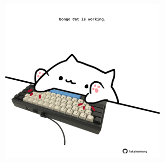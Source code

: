 <!-- built at 27/07/2022, 18:01:02 UTC -->
<p align="center">
  <img width="500" height="500" src="./ReadmeImage.svg">
</p>
